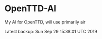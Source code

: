 # OpenTTD-AI
My AI for OpenTTD, will use primarily air

Latest backup: Sun Sep 29 15:38:01 UTC 2019
